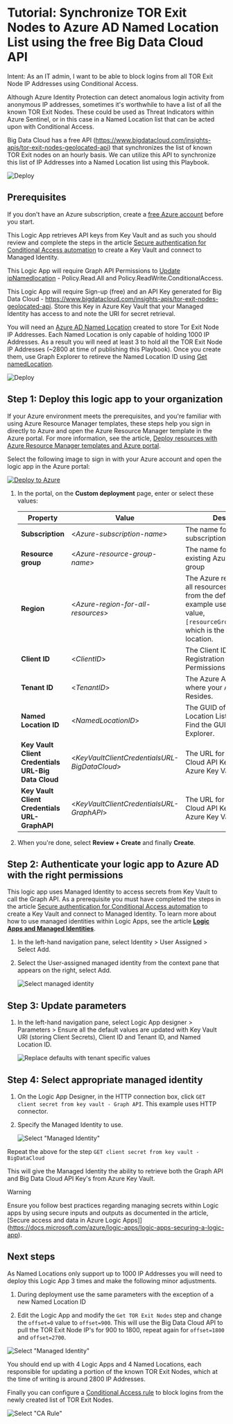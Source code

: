 # Tutorial: Synchronize TOR Exit Nodes to Azure AD Named Location List using the free Big Data Cloud API

Intent: As an IT admin, I want to be able to block logins from all TOR Exit Node IP Addresses using Conditional Access.

Although Azure Identity Protection can detect anomalous login activity from anonymous IP addresses, sometimes it's worthwhile to have a list of all the known TOR Exit Nodes. These could be used as Threat Indicators within Azure Sentinel, or in this case in a Named Location list that can be acted upon with Conditional Access.

Big Data Cloud has a free API (https://www.bigdatacloud.com/insights-apis/tor-exit-nodes-geolocated-api) that synchronizes the list of known TOR Exit nodes on an hourly basis. We can utilize this API to synchronize this list of IP Addresses into a Named Location list using this Playbook.

   ![Deploy](./media/namedLocation.PNG)

## Prerequisites

If you don't have an Azure subscription, create a [free Azure account](https://azure.microsoft.com/free/?WT.mc_id=A261C142F) before you start.

This Logic App retrieves API keys from Key Vault and as such you should review and complete the steps in the article [Secure authentication for Conditional Access automation](https://github.com/Azure-Samples/azure-ad-conditional-access-apis/blob/main/00-prereq/readme.md) to create a Key Vault and connect to Managed Identity.

This Logic App will require Graph API Permissions to [Update ipNamedlocation](https://docs.microsoft.com/graph/api/ipnamedlocation-update?view=graph-rest-1.0&tabs=http) - Policy.Read.All and Policy.ReadWrite.ConditionalAccess.

This Logic App will require Sign-up (free) and an API Key generated for Big Data Cloud - https://www.bigdatacloud.com/insights-apis/tor-exit-nodes-geolocated-api. Store this Key in Azure Key Vault that your Managed Identity has access to and note the URI for secret retrieval.

You will need an [Azure AD Named Location](https://docs.microsoft.com/azure/active-directory/reports-monitoring/quickstart-configure-named-locations) created to store Tor Exit Node IP Addresses. Each Named Location is only capable of holding 1000 IP Addresses. As a result you will need at least 3 to hold all the TOR Exit Node IP Addresses (~2800 at time of publishing this Playbook). Once you create them, use Graph Explorer to retireve the Named Location ID using [Get namedLocation](https://docs.microsoft.com/graph/api/namedlocation-get?view=graph-rest-1.0&tabs=http).

![Deploy](./media/GraphExplorer.PNG)

## Step 1: Deploy this logic app to your organization

If your Azure environment meets the prerequisites, and you're familiar with using Azure Resource Manager templates, these steps help you sign in directly to Azure and open the Azure Resource Manager template in the Azure portal. For more information, see the article, [Deploy resources with Azure Resource Manager templates and Azure portal](https://docs.microsoft.com/azure/azure-resource-manager/templates/overview).

Select the following image to sign in with your Azure account and open the logic app in the Azure portal:

   [![Deploy to Azure](https://aka.ms/deploytoazurebutton)](https://portal.azure.com/#create/Microsoft.Template/uri/https%3A%2F%2Fraw.githubusercontent.com%2FSCStelz%2FAzure-Sentinel%2Fmaster%2FPlaybooks%2FUpdate-NamedLocations-TOR%2Fjson%2Fazuredeploy.json)

1. In the portal, on the **Custom deployment** page, enter or select these values:

   | Property | Value | Description |
   |----------|-------|-------------|
   | **Subscription** | <*Azure-subscription-name*> | The name for the Azure subscription to use |
   | **Resource group** | <*Azure-resource-group-name*> | The name for a new or existing Azure resource group |
   | **Region** |  <*Azure-region-for-all-resources*> | The Azure region to use for all resources, if different from the default value. This example uses the default value, `[resourceGroup().location]`, which is the resource group location. |
   | **Client ID** | <*ClientID*> | The Client ID of your App Registration with Graph API Permissions.|
   | **Tenant ID** | <*TenantID*> | The Azure AD Tenant ID where your App Registration Resides.|
   | **Named Location ID** | <*NamedLocationID*> | The GUID of your Named Location List to Update - Find the GUID with Graph Explorer.|
   | **Key Vault Client Credentials URL-Big Data Cloud** | <*KeyVaultClientCredentialsURL-BigDataCloud*> | The URL for your Big Data Cloud API Key Secret from Azure Key Vault|
   | **Key Vault Client Credentials URL-GraphAPI** | <*KeyVaultClientCredentialsURL-GraphAPI*> | The URL for your Big Data Cloud API Key Secret from Azure Key Vault|

1. When you're done, select **Review + Create** and finally **Create**.

## Step 2: Authenticate your logic app to Azure AD with the right permissions

This logic app uses Managed Identity to access secrets from Key Vault to call the Graph API. As a prerequisite you must have completed the steps in the article [Secure authentication for Conditional Access automation](https://github.com/Azure-Samples/azure-ad-conditional-access-apis/blob/main/00-prereq/readme.md) to create a Key Vault and connect to Managed Identity. To learn more about how to use managed identities within Logic Apps, see the article [**Logic Apps and Managed Identities**](https://docs.microsoft.com/azure/logic-apps/create-managed-service-identity).

1. In the left-hand navigation pane, select Identity > User Assigned > Select Add.

1. Select the User-assigned managed identity from the context pane that appears on the right, select Add.

   ![Select managed identity](./media/blueprint-mi-edit.png)

## Step 3: Update parameters

1. In the left-hand navigation pane, select Logic App designer > Parameters > Ensure all the default values are updated with Key Vault URI (storing Client Secrets), Client ID and Tenant ID, and Named Location ID.

   ![Replace defaults with tenant specific values](./media/parameters.png)

## Step 4: Select appropriate managed identity

1. On the Logic App Designer, in the HTTP connection box, click `GET client secret from key vault - Graph API`. This example uses HTTP connector.

2. Specify the Managed Identity to use.

   ![Select "Managed Identity"](./media/mi-new.png)

Repeat the above for the step `GET client secret from key vault - BigDataCloud`

This will give the Managed Identity the ability to retrieve both the Graph API and Big Data Cloud API Key's from Azure Key Vault.

> [!WARNING]
> Ensure you follow best practices regarding managing secrets within Logic apps by using secure inputs and outputs as documented in the article, [Secure access and data in Azure Logic Apps]](https://docs.microsoft.com/azure/logic-apps/logic-apps-securing-a-logic-app).

## Next steps

As Named Locations only support up to 1000 IP Addresses you will need to deploy this Logic App 3 times and make the following minor adjustments.

1. During deployment use the same parameters with the exception of a new Named Location ID

2. Edit the Logic App and modify the `Get TOR Exit Nodes` step and change the `offset=0` value to `offset=900`. This will use the Big Data Cloud API to pull the TOR Exit Node IP's for 900 to 1800, repeat again for `offset=1800` and `offset=2700`.

![Select "Managed Identity"](./media/exitNodes.png)

You should end up with 4 Logic Apps and 4 Named Locations, each responsible for updating a portion of the known TOR Exit Nodes, which at the time of writing is around 2800 IP Addresses.

Finally you can configure a [Conditional Access rule](https://docs.microsoft.com/azure/active-directory/conditional-access/concept-conditional-access-conditions#locations) to block logins from the newly created list of TOR Exit Nodes.

![Select "CA Rule"](./media/conditionalaccess.png)
